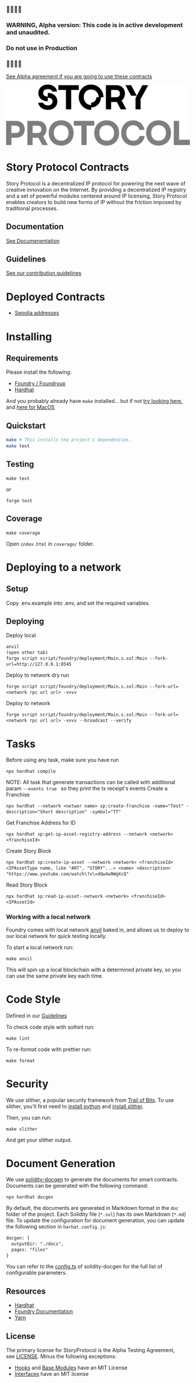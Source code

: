 ### 🚧🚧🚧🚧
### WARNING, Alpha version: This code is in active development and unaudited.
### Do not use in Production
### 🚧🚧🚧🚧

[See Alpha agreement if you are going to use these contracts](https://github.com/storyprotocol/protocol-contracts/blob/main/StoryProtocol-AlphaTestingAgreement-17942166.3.pdf)

![Logo](image.png)

# Story Protocol Contracts

Story Protocol is a decentralized IP protocol for powering the next wave of creative innovation on the Internet. By providing a decentralized IP registry and a set of powerful modules centered around IP licensing, Story Protocol enables creators to build new forms of IP without the friction imposed by traditional processes.

## Documentation
[See Documenentation](https://docs.storyprotocol.xyz/docs/overview-2)

## Guidelines
[See our contribution guidelines](./GUIDELINES.md)

# Deployed Contracts
- [Sepolia addresses](https://github.com/storyprotocol/protocol-contracts/deployment-11155111.json)

# Installing

## Requirements

Please install the following:

-   [Foundry / Foundryup](https://github.com/gakonst/foundry)
-   [Hardhat](https://hardhat.org/hardhat-runner/docs/getting-started#overview) 

And you probably already have `make` installed... but if not [try looking here.](https://askubuntu.com/questions/161104/how-do-i-install-make) and [here for MacOS](https://stackoverflow.com/questions/1469994/using-make-on-os-x)

## Quickstart

```sh
make # This installs the project's dependencies.
make test
```

## Testing

```
make test
```

or

```
forge test
```

## Coverage

```
make coverage
```
Open `index.html` in `coverage/` folder.

# Deploying to a network

## Setup

Copy .env.example into .env, and set the required variables.

## Deploying

Deploy local
```
anvil
(open other tab)
forge script script/foundry/deployment/Main.s.sol:Main --fork-url=http://127.0.0.1:8545 
```

Deploy to network dry run
```
forge script script/foundry/deployment/Main.s.sol:Main --fork-url=<network rpc url url> -vvvv
```

Deploy to network
```
forge script script/foundry/deployment/Main.s.sol:Main --fork-url=<network rpc url url> -vvvv --broadcast --verify
```

# Tasks
Before using any task, make sure you have run
```
npx hardhat compile
```

NOTE: All task that generate transactions can be called with additional param `--events true ` so they print the tx receipt's events
Create a Franchise
```
npx hardhat --network <networ name> sp:create-franchise -name="Test" -description="Short description" -symbol="TT"
```

Get Franchise Address for ID
```
npx hardhat sp:get-ip-asset-registry-address --network <network> <franchiseId>
```

Create Story Block
```
npx hardhat sp:create-ip-asset --network <network> <franchiseId> <IPAssetType name, like "ART", "STORY"...> <name> <description> "https://www.youtube.com/watch\?v\=dQw4w9WgXcQ"
```

Read Story Block
```
npx hardhat sp:read-ip-asset--network <network> <franchiseId> <IPAssetId>
```

### Working with a local network

Foundry comes with local network [anvil](https://book.getfoundry.sh/anvil/index.html) baked in, and allows us to deploy to our local network for quick testing locally.

To start a local network run:

```
make anvil
```

This will spin up a local blockchain with a determined private key, so you can use the same private key each time.

# Code Style

Defined in our [Guidelines](./GUIDELINES.md)

To check code style with solhint run:
```
make lint
```
To re-format code with prettier run:
```
make format
```

# Security

We use slither, a popular security framework from [Trail of Bits](https://www.trailofbits.com/). To use slither, you'll first need to [install python](https://www.python.org/downloads/) and [install slither](https://github.com/crytic/slither#how-to-install).

Then, you can run:

```
make slither
```

And get your slither output.

# Document Generation

We use [solidity-docgen](https://github.com/OpenZeppelin/solidity-docgen) to generate the documents for smart contracts. Documents can be generated with the following command:

```
npx hardhat docgen
```

By default, the documents are generated in Markdown format in the `doc` folder of the project. Each Solidity file (`*.sol`) has its own Markdown (`*.md`) file. To update the configuration for document generation, you can update the following section in `harhat.config.js`:

```
docgen: {
  outputDir: "./docs",
  pages: "files"
}
```

You can refer to the [config.ts](https://github.com/OpenZeppelin/solidity-docgen/blob/master/src/config.ts) of solidity-docgen for the full list of configurable parameters.

## Resources
-   [Hardhat](https://hardhat.org/docs)
-   [Foundry Documentation](https://book.getfoundry.sh/)
-   [Yarn](https://yarnpkg.com/getting-started)

## License

The primary license for StoryProtocol is the Alpha Testing Agreement, see [LICENSE](https://github.com/storyprotocol/protocol-contracts/blob/main/LICENSE). Minus the following exceptions:
- [Hooks](./contracts/hooks) and [Base Modules](./contracts/modules/base) have an MIT License
- [Interfaces](./contracts/interfaces) have an MIT license



